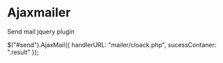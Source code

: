 # Ajaxmailer
Send mail jquery plugin

$("#send").AjaxMail({
        handlerURL: "mailer/cloack.php",
        sucessContaner: ".result"
    });
